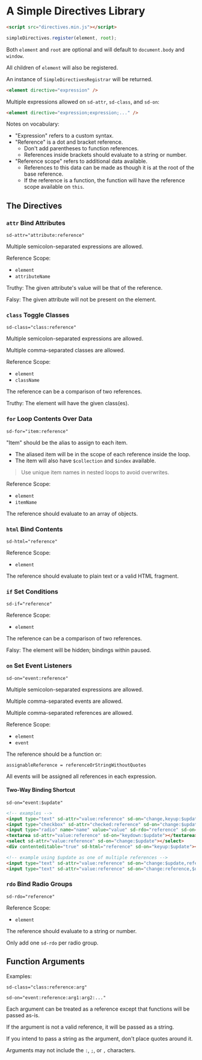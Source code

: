# A Simple Directives Library

```html
<script src="directives.min.js"></script>
```

```javascript
simpleDirectives.register(element, root);
```

Both `element` and `root` are optional and will default to `document.body` and `window`.

All children of `element` will also be registered.

An instance of `SimpleDirectivesRegistrar` will be returned.

```html
<element directive="expression" />
```

Multiple expressions allowed on `sd-attr`, `sd-class`, and `sd-on`:

```html
<element directive="expression;expression;..." />
```

Notes on vocabulary:

-   "Expression" refers to a custom syntax.
-   "Reference" is a dot and bracket reference.
    -   Don't add parentheses to function references.
    -   References inside brackets should evaluate to a string or number.
-   "Reference scope" refers to additional data available.
    -   References to this data can be made as though it is at the root of the base reference.
    -   If the reference is a function, the function will have the reference scope available on `this`.

## The Directives

### `attr` Bind Attributes

`sd-attr="attribute:reference"`

Multiple semicolon-separated expressions are allowed.

Reference Scope:

-   `element`
-   `attributeName`

Truthy: The given attribute's value will be that of the reference.

Falsy: The given attribute will not be present on the element.

### `class` Toggle Classes

`sd-class="class:reference"`

Multiple semicolon-separated expressions are allowed.

Multiple comma-separated classes are allowed.

Reference Scope:

-   `element`
-   `className`

The reference can be a comparison of two references.

Truthy: The element will have the given class(es).

### `for` Loop Contents Over Data

`sd-for="item:reference"`

"Item" should be the alias to assign to each item.

-   The aliased item will be in the scope of each reference inside the loop.
-   The item will also have `$collection` and `$index` available.

> Use unique item names in nested loops to avoid overwrites.

Reference Scope:

-   `element`
-   `itemName`

The reference should evaluate to an array of objects.

### `html` Bind Contents

`sd-html="reference"`

Reference Scope:

-   `element`

The reference should evaluate to plain text or a valid HTML fragment.

### `if` Set Conditions

`sd-if="reference"`

Reference Scope:

-   `element`

The reference can be a comparison of two references.

Falsy: The element will be hidden; bindings within paused.

### `on` Set Event Listeners

`sd-on="event:reference"`

Multiple semicolon-separated expressions are allowed.

Multiple comma-separated events are allowed.

Multiple comma-separated references are allowed.

Reference Scope:

-   `element`
-   `event`

The reference should be a function or:

`assignableReference = referenceOrStringWithoutQuotes`

All events will be assigned all references in each expression.

#### Two-Way Binding Shortcut

`sd-on="event:$update"`

```html
<!-- examples -->
<input type="text" sd-attr="value:reference" sd-on="change,keyup:$update" />
<input type="checkbox" sd-attr="checked:reference" sd-on="change:$update" />
<input type="radio" name="name" value="value" sd-rdo="reference" sd-on="change:$update" />
<textarea sd-attr="value:reference" sd-on="keydown:$update"></textarea>
<select sd-attr="value:reference" sd-on="change:$update"></select>
<div contenteditable="true" sd-html="reference" sd-on="keyup:$update"></div>

<!-- example using $update as one of multiple references -->
<input type="text" sd-attr="value:reference" sd-on="change:$update,reference" />
<input type="text" sd-attr="value:reference" sd-on="change:reference,$update,..." />
```

### `rdo` Bind Radio Groups

`sd-rdo="reference"`

Reference Scope:

-   `element`

The reference should evaluate to a string or number.

Only add one `sd-rdo` per radio group.

## Function Arguments

Examples:

`sd-class="class:reference:arg"`

`sd-on="event:reference:arg1:arg2:..."`

Each argument can be treated as a reference except that functions will be passed as-is.

If the argument is not a valid reference, it will be passed as a string.

If you intend to pass a string as the argument, don't place quotes around it.

Arguments may not include the `:`, `;`, or `,` characters.
